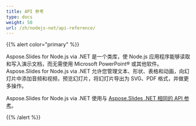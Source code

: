 ```yaml
---
title: API 参考
type: docs
weight: 50
url: /zh/nodejs-net/api-reference/
---
```


{{% alert color="primary" %}} 

Aspose.Slides for Node.js via .NET 是一个类库，使 Node.js 应用程序能够读取和写入演示文档，而无需使用 Microsoft PowerPoint® 或其他软件。Aspose.Slides for Node.js via .NET 允许您管理文本、形状、表格和动画，向幻灯片中添加音频和视频，预览幻灯片，将幻灯片导出为 SVG、PDF 格式，并做更多操作。

Aspose.Slides for Node.js via .NET 使用与 [Aspose.Slides .NET 相同的 API 参考](https://reference.aspose.com/slides/nodejs-net/)。

{{% /alert %}}